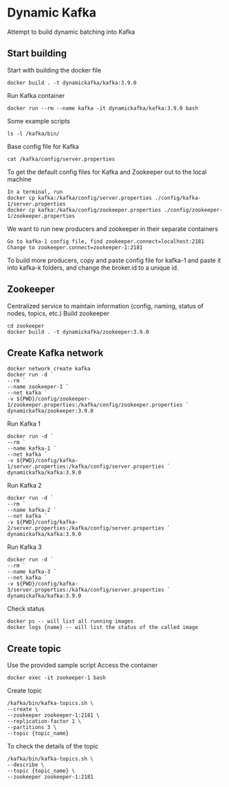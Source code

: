 # Dynamic Kafka
Attempt to build dynamic batching into Kafka

## Start building
Start with building the docker file

    docker build . -t dynamickafka/kafka:3.9.0
Run Kafka container

    docker run --rm --name kafka -it dynamickafka/kafka:3.9.0 bash
Some example scripts

    ls -l /kafka/bin/
Base config file for Kafka

    cat /kafka/config/server.properties
To get the default config files for Kafka and Zookeeper out to the local machine

    In a terminal, run
    docker cp kafka:/kafka/config/server.properties ./config/kafka-1/server.properties
    docker cp kafka:/kafka/config/zookeeper.properties ./config/zookeeper-1/zookeeper.properties
We want to run new producers and zookeeper in their separate containers

    Go to kafka-1 config file, find zookeeper.connect=localhost:2181
    Change to zookeeper.connect=zookeeper-1:2181
To build more producers, copy and paste config file for kafka-1 and paste it into kafka-k folders, and change the broker.id to a unique id.

## Zookeeper
Centralized service to maintain information (config, naming, status of nodes, topics, etc.)
Build zookeeper

    cd zookeeper
    docker build . -t dynamickafka/zookeeper:3.9.0

## Create Kafka network

    docker network create kafka
    docker run -d `
    --rm `
    --name zookeeper-1 `
    --net kafka `
    -v ${PWD}/config/zookeeper-1/zookeeper.properties:/kafka/config/zookeeper.properties `
    dynamickafka/zookeeper:3.9.0

Run Kafka 1

    docker run -d `
    --rm `
    --name kafka-1 `
    --net kafka `
    -v ${PWD}/config/kafka-1/server.properties:/kafka/config/server.properties `
    dynamickafka/kafka:3.9.0

Run Kafka 2

    docker run -d `
    --rm `
    --name kafka-2 `
    --net kafka `
    -v ${PWD}/config/kafka-2/server.properties:/kafka/config/server.properties `
    dynamickafka/kafka:3.9.0

Run Kafka 3

    docker run -d `
    --rm `
    --name kafka-3 `
    --net kafka `
    -v ${PWD}/config/kafka-3/server.properties:/kafka/config/server.properties `
    dynamickafka/kafka:3.9.0

Check status

    docker ps -- will list all running images
    docker logs {name} -- will list the status of the called image

## Create topic

Use the provided sample script
Access the container

    docker exec -it zookeeper-1 bash
Create topic

    /kafka/bin/kafka-topics.sh \
    --create \
    --zookeeper zookeeper-1:2181 \
    --replication-factor 1 \
    --partitions 3 \
    --topic {topic_name}
To check the details of the topic

    /kafka/bin/kafka-topics.sh \
    --describe \
    --topic {topic_name} \
    --zookeeper zookeeper-1:2181